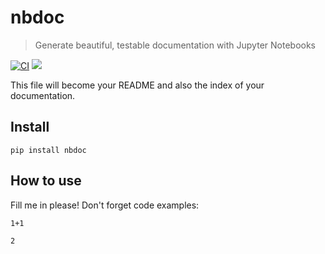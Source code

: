 # nbdoc
> Generate beautiful, testable documentation with Jupyter Notebooks


[![CI](https://github.com/outerbounds/nbdoc/actions/workflows/main.yml/badge.svg)](https://github.com/outerbounds/nbdoc/actions/workflows/main.yml) [![](https://img.shields.io/pypi/v/nbdoc)](https://pypi.org/project/nbdoc/)

This file will become your README and also the index of your documentation.

## Install

`pip install nbdoc`

## How to use

Fill me in please! Don't forget code examples:

```
1+1
```




    2


